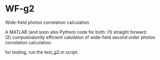 # WF-g2
Wide-field photon correlation calculation


A MATLAB (and soon also Python) code for both:
(1) straight forward  
(2) computioaionlly efficient 
calulation of wide-field second order photon correlation calculation.

for testing, run the test_g2.m script.
